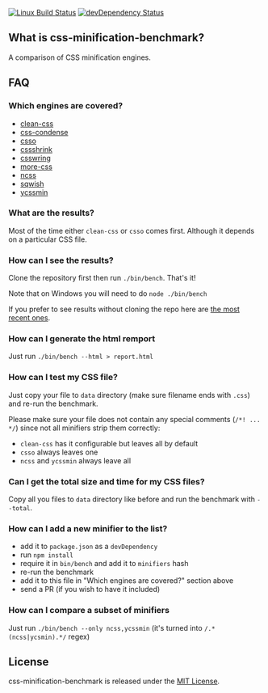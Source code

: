 [![Linux Build Status](https://img.shields.io/travis/GoalSmashers/css-minification-benchmark.svg?style=flat)](https://travis-ci.org/GoalSmashers/css-minification-benchmark)
[![devDependency Status](https://img.shields.io/david/dev/GoalSmashers/css-minification-benchmark.svg?style=flat)](https://david-dm.org/GoalSmashers/css-minification-benchmark#info=devDependencies)

## What is css-minification-benchmark?

A comparison of CSS minification engines.

## FAQ

### Which engines are covered?

* [clean-css](https://github.com/GoalSmashers/clean-css)
* [css-condense](https://github.com/rstacruz/css-condense)
* [csso](https://github.com/css/csso)
* [cssshrink](https://github.com/stoyan/cssshrink)
* [csswring](https://github.com/hail2u/node-csswring)
* [more-css](https://github.com/army8735/more)
* [ncss](https://github.com/kurakin/ncss)
* [sqwish](https://github.com/ded/sqwish)
* [ycssmin](https://github.com/yui/ycssmin)

### What are the results?

Most of the time either `clean-css` or `csso` comes first. Although it depends on a particular CSS file.

### How can I see the results?

Clone the repository first then run `./bin/bench`. That's it!

Note that on Windows you will need to do `node ./bin/bench`

If you prefer to see results without cloning the repo here are [the most recent ones](http://goalsmashers.github.io/css-minification-benchmark/).

### How can I generate the html remport

Just run `./bin/bench --html > report.html`

### How can I test my CSS file?

Just copy your file to `data` directory (make sure filename ends with `.css`) and re-run the benchmark.

Please make sure your file does not contain any special comments (`/*! ... */`) since not all minifiers strip them correctly:
* `clean-css` has it configurable but leaves all by default
* `csso` always leaves one
* `ncss` and `ycssmin` always leave all

### Can I get the total size and time for my CSS files?

Copy all you files to `data` directory like before and run the benchmark with `--total`.

### How can I add a new minifier to the list?

* add it to `package.json` as a `devDependency`
* run `npm install`
* require it in `bin/bench` and add it to `minifiers` hash
* re-run the benchmark
* add it to this file in "Which engines are covered?" section above
* send a PR (if you wish to have it included)

### How can I compare a subset of minifiers

Just run `./bin/bench --only ncss,ycssmin` (it's turned into `/.*(ncss|ycsmin).*/` regex)

## License

css-minification-benchmark is released under the [MIT License](https://github.com/GoalSmashers/clean-css/blob/master/LICENSE).

